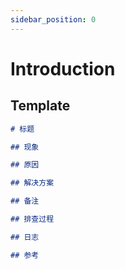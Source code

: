 ```yaml
---
sidebar_position: 0
---
```


# Introduction

## Template

```markdown
# 标题

## 现象

## 原因

## 解决方案

## 备注

## 排查过程

## 日志

## 参考
```